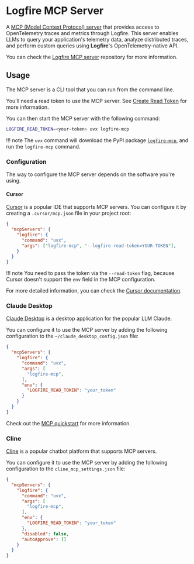 # Logfire MCP Server

A [MCP (Model Context Protocol) server](https://modelcontextprotocol.io/introduction) that provides
access to OpenTelemetry traces and metrics through Logfire. This server enables LLMs to query your
application's telemetry data, analyze distributed traces, and perform custom queries using
**Logfire**'s OpenTelemetry-native API.

You can check the [Logfire MCP server](https://github.com/pydantic/logfire-mcp) repository
for more information.

## Usage

The MCP server is a CLI tool that you can run from the command line.

You'll need a read token to use the MCP server. See
[Create Read Token](./query-api.md#how-to-create-a-read-token) for more information.

You can then start the MCP server with the following command:

```bash
LOGFIRE_READ_TOKEN=<your-token> uvx logfire-mcp
```

!!! note
    The `uvx` command will download the PyPI package [`logfire-mcp`](https://pypi.org/project/logfire-mcp/),
    and run the `logfire-mcp` command.

### Configuration

The way to configure the MCP server depends on the software you're using.

#### Cursor

[Cursor](https://www.cursor.com/) is a popular IDE that supports MCP servers. You can configure
it by creating a `.cursor/mcp.json` file in your project root:

```json
{
  "mcpServers": {
    "logfire": {
      "command": "uvx",
      "args": ["logfire-mcp", "--logfire-read-token=YOUR-TOKEN"],
    }
  }
}
```

!!! note
    You need to pass the token via the `--read-token` flag, because Cursor doesn't
    support the `env` field in the MCP configuration.

For more detailed information, you can check the
[Cursor documentation](https://docs.cursor.com/context/model-context-protocol).

### Claude Desktop

[Claude Desktop](https://claude.ai/download) is a desktop application for the popular
LLM Claude.

You can configure it to use the MCP server by adding the following configuration to the
`~/claude_desktop_config.json` file:

```json
{
  "mcpServers": {
    "logfire": {
      "command": "uvx",
      "args": [
        "logfire-mcp",
      ],
      "env": {
        "LOGFIRE_READ_TOKEN": "your_token"
      }
    }
  }
}
```

Check out the [MCP quickstart](https://modelcontextprotocol.io/quickstart/user)
for more information.

### Cline

[Cline](https://docs.cline.bot/) is a popular chatbot platform that supports MCP servers.

You can configure it to use the MCP server by adding the following configuration to the
`cline_mcp_settings.json` file:

```json
{
  "mcpServers": {
    "logfire": {
      "command": "uvx",
      "args": [
        "logfire-mcp",
      ],
      "env": {
        "LOGFIRE_READ_TOKEN": "your_token"
      },
      "disabled": false,
      "autoApprove": []
    }
  }
}
```
